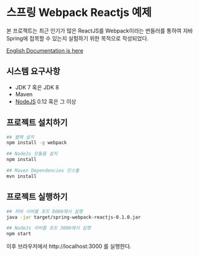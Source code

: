 # 스프링 Webpack Reactjs 예제
본 프로젝트는 최근 인기가 많은 ReactJS를 Webpack이라는 번들러를 통하여 자바 Spring에 접목할 수
있는지 실험하기 위한 목적으로 작성되었다.

[English Documentation is here](https://github.com/rexk/spring-webpack-reactjs/blob/master/README_en.md)

## 시스템 요구사항
* JDK 7 혹은 JDK 8
* Maven
* [NodeJS](https://nodejs.org/en/) 0.12 혹은 그 이상

## 프로젝트 설치하기
```bash
## 웹팩 설치
npm install -g webpack

## NodeJs 모듈들 설치
npm install

## Maven Dependencies 인스톨
mvn install
```

## 프로젝트 실행하기
```bash
## 자바 서버를 포트 8080에서 실행
java -jar target/spring-webpack-reactjs-0.1.0.jar

## NodeJs 서버를 포트 3000에서 실행
npm start
```

이후 브라우저에서 http://localhost:3000 를 실행한다.
